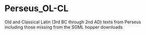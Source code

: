 # Perseus_OL-CL
Old and Classical Latin (3rd BC through 2nd AD) texts from Perseus including those missing from the SGML hopper downloads
